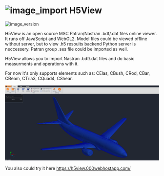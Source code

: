 # ![image_import](flask/static/img/Logo.svg 'Intro') H5View
![image_version](https://img.shields.io/badge/build-beta%20%5Bv.%200.0.1%5D-blue.svg 'Version') 

H5View is an open source MSC Patran/Nastran .bdf/.dat files online viewer. It runs off JavaScript and WebGL2. 
Model files could be viewed offline without server, but to view .h5 resoults backend Python server is neccessery. 
Patran group .ses file could be imported as well.

H5View allows you to import Nastran .bdf/.dat files and do basic measurments and operations with it. 

For now it's only supports elements such as:
  CElas, CBush, CRod, CBar, CBeam, CTria3, CQuad4, CShear.
  
  ![image_import](wiki/image1.png 'Example')

You also could try it here
https://h5view.000webhostapp.com/
